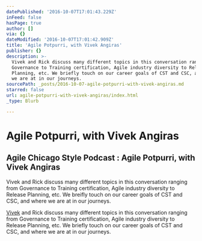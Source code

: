 ```yaml
---
datePublished: '2016-10-07T17:01:43.229Z'
inFeed: false
hasPage: true
author: []
via: {}
dateModified: '2016-10-07T17:01:42.909Z'
title: 'Agile Potpurri, with Vivek Angiras'
publisher: {}
description: >-
  Vivek and Rick discuss many different topics in this conversation ranging from
  Governance to Training certification, Agile industry diversity to Release
  Planning, etc. We briefly touch on our career goals of CST and CSC, and where
  we are at in our journeys.
sourcePath: _posts/2016-10-07-agile-potpurri-with-vivek-angiras.md
starred: false
url: agile-potpurri-with-vivek-angiras/index.html
_type: Blurb

---
```

# Agile Potpurri, with Vivek Angiras

<article style=""><h1>Agile Chicago Style Podcast : Agile Potpurri, with Vivek Angiras</h1><p>Vivek and Rick discuss many different topics in this conversation ranging from Governance to Training certification, Agile industry diversity to Release Planning, etc. We breifly touch on our career goals of CST and CSC, and where we are at in our journeys.</p></article>

[Vivek][0] and Rick discuss many different topics in this conversation ranging from Governance to Training certification, Agile industry diversity to Release Planning, etc. We briefly touch on our career goals of CST and CSC, and where we are at in our journeys.

[0]: https://www.linkedin.com/in/vivekangiras "Vivek Angiras"